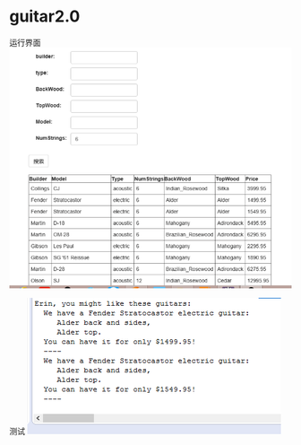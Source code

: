 # guitar2.0
运行界面
 ![image](https://github.com/q3527/guitar1.0/blob/master/FINDGUITAR.png)

测试
 ![image](https://github.com/q3527/guitar1.0/blob/master/TEST.png)
